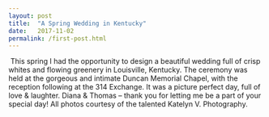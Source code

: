 ```yaml
---
layout: post
title:  "A Spring Wedding in Kentucky"
date:   2017-11-02
permalink: /first-post.html
---
```

<span class="image featured"><img src="/BordersWeddingDTPortraits0171.jpg" alt=""></span>
This spring I had the opportunity to design a beautiful wedding full of crisp whites and flowing greenery in Louisville, Kentucky. The ceremony was held at the gorgeous and intimate Duncan Memorial Chapel, with the reception following at the 314 Exchange. It was a picture perfect day, full of love & laughter. Diana & Thomas – thank you for letting me be a part of your special day! All photos courtesy of the talented Katelyn V. Photography.



